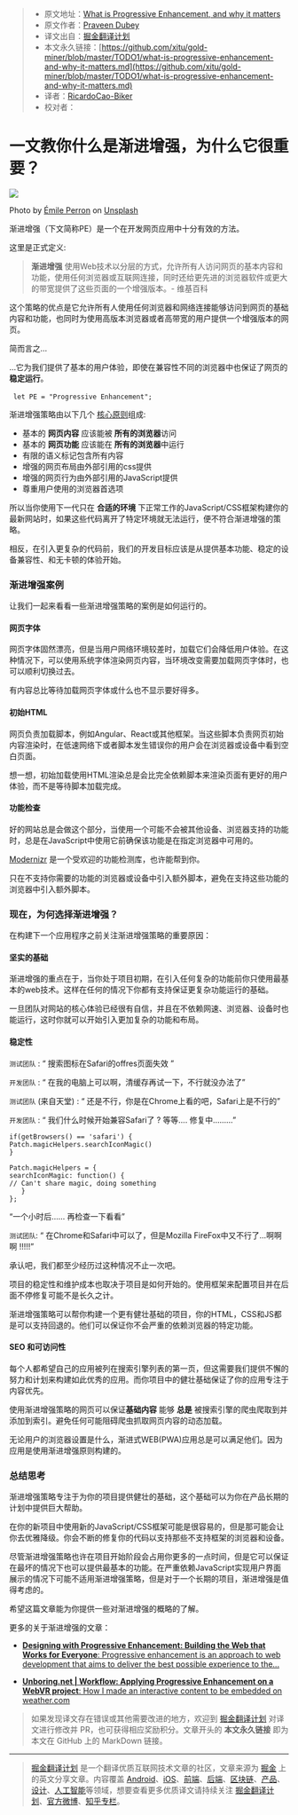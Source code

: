 
> * 原文地址：[What is Progressive Enhancement, and why it matters](https://medium.freecodecamp.org/what-is-progressive-enhancement-and-why-it-matters-e80c7aaf834a)
> * 原文作者：[Praveen Dubey](https://medium.freecodecamp.org/@edubey?source=post_header_lockup)
> * 译文出自：[掘金翻译计划](https://github.com/xitu/gold-miner)
> * 本文永久链接：[https://github.com/xitu/gold-miner/blob/master/TODO1/what-is-progressive-enhancement-and-why-it-matters.md](https://github.com/xitu/gold-miner/blob/master/TODO1/what-is-progressive-enhancement-and-why-it-matters.md)
> * 译者：[RicardoCao-Biker](https://github.com/RicardoCao-Biker)
> * 校对者：

# 一文教你什么是渐进增强，为什么它很重要？

![](https://cdn-images-1.medium.com/max/2000/0*cs42aEkypTZorYk6)

Photo by [Émile Perron](https://unsplash.com/@emilep) on [Unsplash](https://unsplash.com)

渐进增强（下文简称PE）是一个在开发网页应用中十分有效的方法。

这里是正式定义:

> **渐进增强** 使用Web技术以分层的方式，允许所有人访问网页的基本内容和功能，使用任何浏览器或互联网连接，同时还给更先进的浏览器软件或更大的带宽提供了这些页面的一个增强版本。- 维基百科

这个策略的优点是它允许所有人使用任何浏览器和网络连接能够访问到网页的基础内容和功能，也同时为使用高版本浏览器或者高带宽的用户提供一个增强版本的网页。

简而言之…

…它为我们提供了基本的用户体验，即使在兼容性不同的浏览器中也保证了网页的 **稳定运行**。

​```
let PE = "Progressive Enhancement";
​```

渐进增强策略由以下几个 [核心原则](http://www.wikiwand.com/en/Progressive_enhancement)组成:

*   基本的 **网页内容** 应该能被 **所有的浏览器**访问
*   基本的 **网页功能** 应该能在 **所有的浏览器**中运行
*   有限的语义标记包含所有内容
*   增强的网页布局由外部引用的css提供
*   增强的网页行为由外部引用的JavaScript提供
*   尊重用户使用的浏览器首选项

所以当你使用下一代只在 **合适的环境** 下正常工作的JavaScript/CSS框架构建你的最新网站时，如果这些代码离开了特定环境就无法运行，便不符合渐进增强的策略。

相反，在引入更复杂的代码前，我们的开发目标应该是从提供基本功能、稳定的设备兼容性、和无卡顿的体验开始。

### 渐进增强案例

让我们一起来看看一些渐进增强策略的案例是如何运行的。

#### 网页字体

网页字体固然漂亮，但是当用户网络环境较差时，加载它们会降低用户体验。在这种情况下，可以使用系统字体渲染网页内容，当环境改变需要加载网页字体时，也可以顺利切换过去。

有内容总比等待加载网页字体或什么也不显示要好得多。

#### 初始HTML

网页负责加载脚本，例如Angular、React或其他框架。当这些脚本负责网页初始内容渲染时，在低速网络下或者脚本发生错误你的用户会在浏览器或设备中看到空白页面。

想一想，初始加载使用HTML渲染总是会比完全依赖脚本来渲染页面有更好的用户体验，而不是等待脚本加载完成。

#### 功能检查

好的网站总是会做这个部分，当使用一个可能不会被其他设备、浏览器支持的功能时，总是在JavaScript中使用它前确保该功能是在指定浏览器中可用的。

[Modernizr](https://modernizr.com/) 是一个受欢迎的功能检测库，也许能帮到你。

只在不支持你需要的功能的浏览器或设备中引入额外脚本，避免在支持这些功能的浏览器中引入额外脚本。

### 现在，为何选择渐进增强？

在构建下一个应用程序之前关注渐进增强策略的重要原因：

#### 坚实的基础

渐进增强的重点在于，当你处于项目初期，在引入任何复杂的功能前你只使用最基本的web技术。这样在任何的情况下你都有支持保证更复杂功能运行的基础。

一旦团队对网站的核心体验已经很有自信，并且在不依赖网速、浏览器、设备时也能运行，这时你就可以开始引入更加复杂的功能和布局。

#### 稳定性

`测试团队` : “ 搜索图标在Safari的offres页面失效 ”

`开发团队` : “ 在我的电脑上可以啊，清缓存再试一下，不行就没办法了”

`测试团队` (来自天堂) : “ 还是不行，你是在Chrome上看的吧，Safari上是不行的”

`开发团队` : “ 我们什么时候开始兼容Safari了 ? 等等…. 修复中………”

```
if(getBrowsers() == 'safari') {
Patch.magicHelpers.searchIconMagic()
}

Patch.magicHelpers = {
searchIconMagic: function() {
// Can't share magic, doing something
   }
};
```

“一个小时后…… 再检查一下看看”

`测试团队`: “ 在Chrome和Safari中可以了，但是Mozilla FireFox中又不行了...啊啊啊 !!!!!”

承认吧，我们都至少经历过这种情况不止一次吧。

项目的稳定性和维护成本也取决于项目是如何开始的。使用框架来配置项目并在后面不停修复可能不是长久之计。

渐进增强策略可以帮你构建一个更有健壮基础的项目，你的HTML，CSS和JS都是可以支持回退的。他们可以保证你不会严重的依赖浏览器的特定功能。

#### **SEO 和可访问性**

每个人都希望自己的应用被列在搜索引擎列表的第一页，但这需要我们提供不懈的努力和计划来构建如此优秀的应用。而你项目中的健壮基础保证了你的应用专注于内容优先。

使用渐进增强策略的网页可以保证**基础内容** 能够 **总是** 被搜索引擎的爬虫爬取到并添加到索引。避免任何可能阻碍爬虫抓取网页内容的动态加载。

无论用户的浏览器设置是什么，渐进式WEB(PWA)应用总是可以满足他们。因为应用是使用渐进增强原则构建的。

### **总结思考**

渐进增强策略专注于为你的项目提供健壮的基础，这个基础可以为你在产品长期的计划中提供巨大帮助。

在你的新项目中使用新的JavaScript/CSS框架可能是很容易的，但是那可能会让你去优雅降级。你会不断的修复你的代码以支持那些不支持框架的浏览器和设备。

尽管渐进增强策略也许在项目开始阶段会占用你更多的一点时间，但是它可以保证在最坏的情况下也可以提供最基本的功能。在严重依赖JavaScript实现用户界面展示的情况下可能不适用渐进增强策略，但是对于一个长期的项目，渐进增强是值得考虑的。

希望这篇文章能为你提供一些对渐进增强的概略的了解。

更多的关于渐进增强的文章：

- [**Designing with Progressive Enhancement: Building the Web that Works for Everyone**: Progressive enhancement is an approach to web development that aims to deliver the best possible experience to the...](https://www.oreilly.com/library/view/designing-with-progressive/9780321659477/ "https://www.oreilly.com/library/view/designing-with-progressive/9780321659477/")

- [**Unboring.net | Workflow: Applying Progressive Enhancement on a WebVR project**: How I made an interactive content to be embedded on weather.com](https://unboring.net/workflows/progressive-enhancement/ "https://unboring.net/workflows/progressive-enhancement/")

> 如果发现译文存在错误或其他需要改进的地方，欢迎到 [掘金翻译计划](https://github.com/xitu/gold-miner) 对译文进行修改并 PR，也可获得相应奖励积分。文章开头的 **本文永久链接** 即为本文在 GitHub 上的 MarkDown 链接。

---

> [掘金翻译计划](https://github.com/xitu/gold-miner) 是一个翻译优质互联网技术文章的社区，文章来源为 [掘金](https://juejin.im) 上的英文分享文章。内容覆盖 [Android](https://github.com/xitu/gold-miner#android)、[iOS](https://github.com/xitu/gold-miner#ios)、[前端](https://github.com/xitu/gold-miner#前端)、[后端](https://github.com/xitu/gold-miner#后端)、[区块链](https://github.com/xitu/gold-miner#区块链)、[产品](https://github.com/xitu/gold-miner#产品)、[设计](https://github.com/xitu/gold-miner#设计)、[人工智能](https://github.com/xitu/gold-miner#人工智能)等领域，想要查看更多优质译文请持续关注 [掘金翻译计划](https://github.com/xitu/gold-miner)、[官方微博](http://weibo.com/juejinfanyi)、[知乎专栏](https://zhuanlan.zhihu.com/juejinfanyi)。
